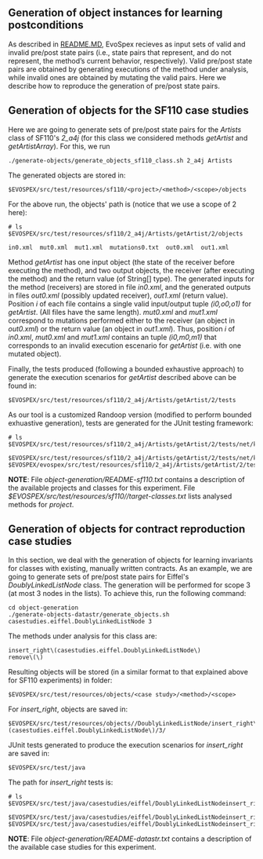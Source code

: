 ## Generation of object instances for learning postconditions

As described in [README.MD](README.md), EvoSpex recieves as input sets of valid and invalid pre/post state pairs (i.e., state pairs that represent, and do not represent, the method’s current behavior, respectively). Valid pre/post state pairs are obtained by generating executions of the method under analysis, while invalid ones are obtained by mutating the valid pairs. Here we describe how to reproduce the generation of pre/post state pairs.

## Generation of objects for the SF110 case studies

Here we are going to generate sets of pre/post state pairs for the *Artists* class of SF110's *2_a4j* (for this class we considered methods *getArtist* and *getArtistArray*). For this, we run 

```
./generate-objects/generate_objects_sf110_class.sh 2_a4j Artists
```

The generated objects are stored in:

```
$EVOSPEX/src/test/resources/sf110/<project>/<method>/<scope>/objects
```

For the above run, the objects' path is (notice that we use a scope of 2 here):

```
# ls $EVOSPEX/src/test/resources/sf110/2_a4j/Artists/getArtist/2/objects

in0.xml  mut0.xml  mut1.xml  mutations0.txt  out0.xml  out1.xml
```

Method *getArtist* has one input object (the state of the receiver before executing the method), and two output objects, the receiver (after executing the method) and the return value (of String[] type). The generated inputs for the method (receivers) are stored in file *in0.xml*, and the generated outputs in files *out0.xml* (possibly updated receiver), *out1.xml* (return value). Position *i* of each file contains a single valid input/output tuple *(i0,o0,o1)* for *getArtist*. (All files have the same length). *mut0.xml* and *mut1.xml* correspond to mutations performed either to the receiver (an object in *out0.xml*) or the return value (an object in *out1.xml*). Thus, position *i* of *in0.xml*, *mut0.xml* and *mut1.xml* contains an tuple *(i0,m0,m1)* that corresponds to an invalid execution escenario for *getArtist* (i.e. with one mutated object).

Finally, the tests produced (following a bounded exhaustive approach) to generate the execution scenarios for *getArtist* described above can be found in:

```
$EVOSPEX/src/test/resources/sf110/2_a4j/Artists/getArtist/2/tests
```

As our tool is a customized Randoop version (modified to perform bounded exhuastive generation), tests are generated for the JUnit testing framework:

```
# ls $EVOSPEX/src/test/resources/sf110/2_a4j/Artists/getArtist/2/tests/net/kencochrane/a4j/beans/RegressionTest*

$EVOSPEX/src/test/resources/sf110/2_a4j/Artists/getArtist/2/tests/net/kencochrane/a4j/beans/RegressionTest0.java
$EVOSPEX/evospex/src/test/resources/sf110/2_a4j/Artists/getArtist/2/tests/net/kencochrane/a4j/beans/RegressionTestDriver.java
```

**NOTE**: File *object-generation/README-sf110.txt* contains a description of the available projects and classes for this experiment. File *$EVOSPEX/src/test/resources/sf110/<project>/target-classes.txt* lists analysed methods for *project*.

## Generation of objects for contract reproduction case studies

In this section, we deal with the generation of objects for learning invariants for classes with existing, manually written contracts. As an example, we are going to generate sets of pre/post state pairs for Eiffel's *DoublyLinkedListNode* class. The generation will be performed for scope 3 (at most 3 nodes in the lists). To achieve this, run the following command:

```
cd object-generation
./generate-objects-datastr/generate_objects.sh casestudies.eiffel.DoublyLinkedListNode 3
```

The methods under analysis for this class are:

```
insert_right\(casestudies.eiffel.DoublyLinkedListNode\)
remove\(\)
```

Resulting objects will be stored (in a similar format to that explained above for SF110 experiments) in folder:

```
$EVOSPEX/src/test/resources/objects/<case study>/<method>/<scope>
```

For *insert_right*, objects are saved in:

```
$EVOSPEX/src/test/resources/objects//DoublyLinkedListNode/insert_right\(casestudies.eiffel.DoublyLinkedListNode\)/3/
```

JUnit tests generated to produce the execution scenarios for *insert_right* are saved in:

```
$EVOSPEX/src/test/java
```

The path for *insert_right* tests is:

```
# ls $EVOSPEX/src/test/java/casestudies/eiffel/DoublyLinkedListNodeinsert_right3S*

$EVOSPEX/src/test/java/casestudies/eiffel/DoublyLinkedListNodeinsert_right3Suite.java
$EVOSPEX/src/test/java/casestudies/eiffel/DoublyLinkedListNodeinsert_right3Suite0.java
```

**NOTE**: File *object-generation/README-datastr.txt* contains a description of the available case studies for this experiment.
